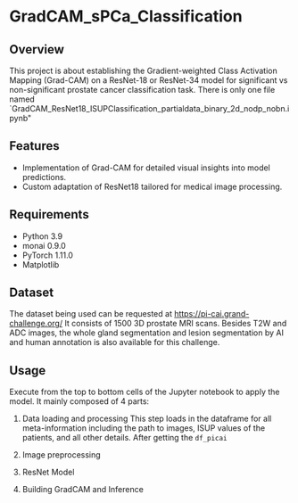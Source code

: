 # GradCAM_sPCa_Classification

## Overview
This project is about establishing the Gradient-weighted Class Activation Mapping (Grad-CAM) on a ResNet-18 or ResNet-34 model for significant vs non-significant prostate cancer classification task. There is only one file named `GradCAM_ResNet18_ISUPClassification_partialdata_binary_2d_nodp_nobn.ipynb"

## Features
- Implementation of Grad-CAM for detailed visual insights into model predictions.
- Custom adaptation of ResNet18 tailored for medical image processing.

## Requirements
- Python 3.9
- monai 0.9.0
- PyTorch 1.11.0
- Matplotlib

## Dataset
The dataset being used can be requested at https://pi-cai.grand-challenge.org/
It consists of 1500 3D prostate MRI scans. Besides T2W and ADC images, the whole gland segmentation and lesion segmentation by AI and human annotation is also available for this challenge.

## Usage
Execute from the top to bottom cells of the Jupyter notebook to apply the model. It mainly composed of 4 parts:
1. Data loading and processing
This step loads in the dataframe for all meta-information including the path to images, ISUP values of the patients, and all other details.
After getting the ```df_picai```

3. Image preprocessing

4. ResNet Model

5. Building GradCAM and Inference
